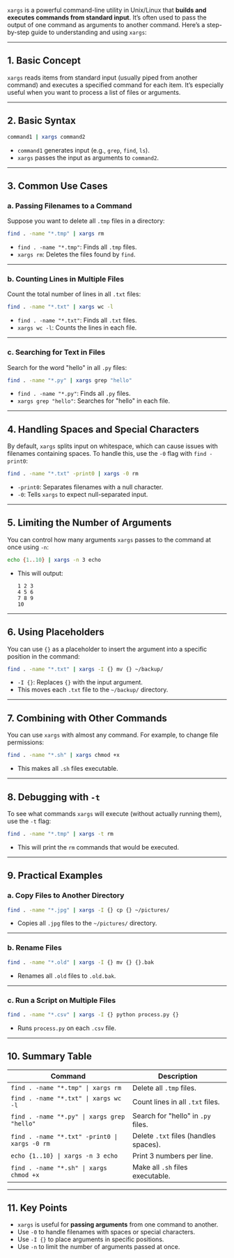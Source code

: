 `xargs` is a powerful command-line utility in Unix/Linux that **builds and executes commands from standard input**. It’s often used to pass the output of one command as arguments to another command. Here’s a step-by-step guide to understanding and using `xargs`:

---

## **1. Basic Concept**
`xargs` reads items from standard input (usually piped from another command) and executes a specified command for each item. It’s especially useful when you want to process a list of files or arguments.

---

## **2. Basic Syntax**
```bash
command1 | xargs command2
```
- `command1` generates input (e.g., `grep`, `find`, `ls`).
- `xargs` passes the input as arguments to `command2`.

---

## **3. Common Use Cases**

### **a. Passing Filenames to a Command**
Suppose you want to delete all `.tmp` files in a directory:
```bash
find . -name "*.tmp" | xargs rm
```
- `find . -name "*.tmp"`: Finds all `.tmp` files.
- `xargs rm`: Deletes the files found by `find`.

---

### **b. Counting Lines in Multiple Files**
Count the total number of lines in all `.txt` files:
```bash
find . -name "*.txt" | xargs wc -l
```
- `find . -name "*.txt"`: Finds all `.txt` files.
- `xargs wc -l`: Counts the lines in each file.

---

### **c. Searching for Text in Files**
Search for the word "hello" in all `.py` files:
```bash
find . -name "*.py" | xargs grep "hello"
```
- `find . -name "*.py"`: Finds all `.py` files.
- `xargs grep "hello"`: Searches for "hello" in each file.

---

## **4. Handling Spaces and Special Characters**
By default, `xargs` splits input on whitespace, which can cause issues with filenames containing spaces. To handle this, use the `-0` flag with `find -print0`:
```bash
find . -name "*.txt" -print0 | xargs -0 rm
```
- `-print0`: Separates filenames with a null character.
- `-0`: Tells `xargs` to expect null-separated input.

---

## **5. Limiting the Number of Arguments**
You can control how many arguments `xargs` passes to the command at once using `-n`:
```bash
echo {1..10} | xargs -n 3 echo
```
- This will output:
  ```
  1 2 3
  4 5 6
  7 8 9
  10
  ```

---

## **6. Using Placeholders**
You can use `{}` as a placeholder to insert the argument into a specific position in the command:
```bash
find . -name "*.txt" | xargs -I {} mv {} ~/backup/
```
- `-I {}`: Replaces `{}` with the input argument.
- This moves each `.txt` file to the `~/backup/` directory.

---

## **7. Combining with Other Commands**
You can use `xargs` with almost any command. For example, to change file permissions:
```bash
find . -name "*.sh" | xargs chmod +x
```
- This makes all `.sh` files executable.

---

## **8. Debugging with `-t`**
To see what commands `xargs` will execute (without actually running them), use the `-t` flag:
```bash
find . -name "*.tmp" | xargs -t rm
```
- This will print the `rm` commands that would be executed.

---

## **9. Practical Examples**

### **a. Copy Files to Another Directory**
```bash
find . -name "*.jpg" | xargs -I {} cp {} ~/pictures/
```
- Copies all `.jpg` files to the `~/pictures/` directory.

---

### **b. Rename Files**
```bash
find . -name "*.old" | xargs -I {} mv {} {}.bak
```
- Renames all `.old` files to `.old.bak`.

---

### **c. Run a Script on Multiple Files**
```bash
find . -name "*.csv" | xargs -I {} python process.py {}
```
- Runs `process.py` on each `.csv` file.

---

## **10. Summary Table**

| Command | Description |
|---------|-------------|
| `find . -name "*.tmp" \| xargs rm` | Delete all `.tmp` files. |
| `find . -name "*.txt" \| xargs wc -l` | Count lines in all `.txt` files. |
| `find . -name "*.py" \| xargs grep "hello"` | Search for "hello" in `.py` files. |
| `find . -name "*.txt" -print0 \| xargs -0 rm` | Delete `.txt` files (handles spaces). |
| `echo {1..10} \| xargs -n 3 echo` | Print 3 numbers per line. |
| `find . -name "*.sh" \| xargs chmod +x` | Make all `.sh` files executable. |

---

## **11. Key Points**
- `xargs` is useful for **passing arguments** from one command to another.
- Use `-0` to handle filenames with spaces or special characters.
- Use `-I {}` to place arguments in specific positions.
- Use `-n` to limit the number of arguments passed at once.
